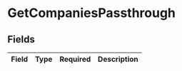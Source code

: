 # GetCompaniesPassthrough


## Fields

| Field       | Type        | Required    | Description |
| ----------- | ----------- | ----------- | ----------- |